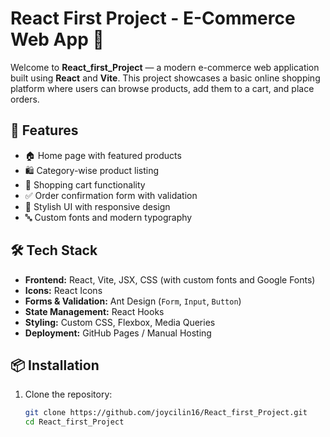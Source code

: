 # React First Project - E-Commerce Web App 🛒

Welcome to **React_first_Project** — a modern e-commerce web application built using **React** and **Vite**. This project showcases a basic online shopping platform where users can browse products, add them to a cart, and place orders.

## 🚀 Features

- 🏠 Home page with featured products
- 🛍️ Category-wise product listing
- 🛒 Shopping cart functionality
- ✅ Order confirmation form with validation
- 🎨 Stylish UI with responsive design
- 🔤 Custom fonts and modern typography

## 🛠️ Tech Stack

- **Frontend:** React, Vite, JSX, CSS (with custom fonts and Google Fonts)
- **Icons:** React Icons
- **Forms & Validation:** Ant Design (`Form`, `Input`, `Button`)
- **State Management:** React Hooks
- **Styling:** Custom CSS, Flexbox, Media Queries
- **Deployment:** GitHub Pages / Manual Hosting

## 📦 Installation

1. Clone the repository:
   ```bash
   git clone https://github.com/joycilin16/React_first_Project.git
   cd React_first_Project

